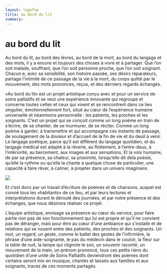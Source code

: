 ```yaml
---
layout: logoTop
title: au bord du lit
summary:
---
```

<h1>au bord du lit</h1>
<p class="intro-text">Au bord du lit, au bord des lèvres, au bord de la mort, au bord du langage et des mots, il y a encore et toujours des choses à vivre et à partager. Que l’on soit malade, souffrant, que l’on soit personne proche, que l’on soit soignant. Chacun.e, avec sa sensibilité, son histoire passée, ses désirs réparateurs, partage l’intimité de ce passage de la vie à la mort, du corps quitté par le mouvement, des mots prononcés, reçus, et des derniers regards échangés.</p>

<p class="intro-text">«Au bord du lit» est un projet artistique conçu avec et pour un service de soins palliatifs et se veut une expérience innovante qui regroupe et concerne toutes celles et ceux qui vivent et se rencontrent dans ce lieu singulier, émotionnellement fort, situé au cœur de l’expérience humaine universelle et néanmoins personnelle&nbsp;: les patients, les proches et les soignants. C’est un projet qui se conçoit comme un long poème en train de s’écrire, de se chanter, de se murmurer, de se réciter. Comme un long poème à garder, à transmettre et qui accompagne ces instants de passage, de soulagement de la douleur et d’accueil de la fin de vie et du deuil à venir. Le langage poétique, parce qu’il est différent du langage quotidien, et du langage médical est adapté à la rêverie, au flottement, à l’entre-deux, à l’intériorité, au bercement, aux images et aux sensations. Et la voix humaine, de par sa présence, sa chaleur, sa proximité, lorsqu’elle dit dela poésie, qu’elle la rythme ou qu’elle la chante a quelque chose de particulier, une capacité à faire rêver, à calmer, à projeter dans un univers imaginaire.</p>

<div class="center-max600-block">
    <img src="https://res.cloudinary.com/dnxcesebo/image/upload/q_auto,f_auto/v1662968999/sido-au-bord-du-lit_fcg20b.jpg">
</div>

<p class="intro-text">Et c’est donc par un travail d’écriture de poèmes et de chansons, auquel est convié tous les «habitants» de ce lieu, et par leurs lectures et interprétations durant le déroulé des journées, et par notre présence et des échanges, que nous désirons réaliser ce projet.</p>

<p class="intro-text">L’équipe artistique, envisage sa présence au cœur du service, pour faire partie non pas de son fonctionnement qui lui est propre et qu’il ne convient pas de déranger, mais pour être au cœur d’une ambiance qui s’installe et de relations qui se nouent entre des patients, des proches et des soignants. Un mot, un regard, un geste, comme le ballet des gestes de l’infirmière, la phrase d’une aide-soignante, le pas du médecin dans le couloir, la fleur sur la table de nuit, la lampe qui clignote le soir, un souvenir raconté, un mouvement de la main, un prénom prononcé, tous ces petits riens du quotidien d’une unité de Soins Palliatifs deviendront des poèmes dont certains seront mis en musique, chantés et laissés aux familles et aux soignants, traces de ces moments partagés.</p>

